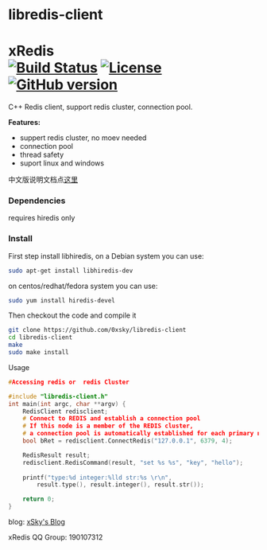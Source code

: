 # libredis-client
xRedis   
[![Build Status](https://travis-ci.org/freeeyes/PSS.svg?branch=master)](https://travis-ci.org/freeeyes/PSS)
[![License](https://img.shields.io/badge/License-Apache%202.0-blue.svg)](https://opensource.org/licenses/Apache-2.0 )
[![GitHub version](https://badge.fury.io/gh/0xsky%2Fxredis.svg)](https://badge.fury.io/gh/0xsky%2Fxredis)
======

C++ Redis client, support redis cluster, connection pool.

**Features:**
* suppert redis cluster, no moev needed
* connection pool
* thread safety
* suport linux and windows

中文版说明文档点[这里](https://github.com/0xsky/libredis-client/blob/master/README-cn.md)

### Dependencies

requires hiredis only

### Install

First step install libhiredis, on a Debian system you can use:

```bash
sudo apt-get install libhiredis-dev
```

on centos/redhat/fedora system you can use:
```bash
sudo yum install hiredis-devel
```

Then checkout the code and compile it
```bash
git clone https://github.com/0xsky/libredis-client
cd libredis-client
make
sudo make install
```

Usage
```C++
#Accessing redis or  redis Cluster 

#include "libredis-client.h"
int main(int argc, char **argv) {
    RedisClient redisclient;
    # Connect to REDIS and establish a connection pool 
    # If this node is a member of the REDIS cluster, 
    # a connection pool is automatically established for each primary node in the cluster.
    bool bRet = redisclient.ConnectRedis("127.0.0.1", 6379, 4);

    RedisResult result;
    redisclient.RedisCommand(result, "set %s %s", "key", "hello");
    
    printf("type:%d integer:%lld str:%s \r\n",
        result.type(), result.integer(), result.str());

    return 0;
}
```



<p>blog: <a href="http://www.0xsky.com/">xSky's Blog</a>
<p>xRedis QQ Group: 190107312



